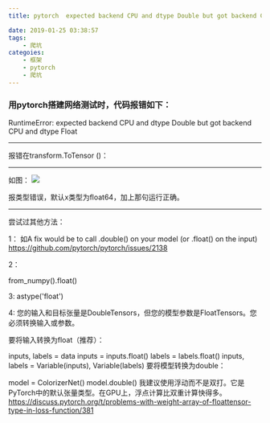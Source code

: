 ```yaml
---
title: pytorch  expected backend CPU and dtype Double but got backend CPU and dtype Float

date: 2019-01-25 03:38:57
tags:
    - 爬坑
categoies:
    - 框架
    - pytorch
    - 爬坑
---
```


### 用pytorch搭建网络测试时，代码报错如下：
RuntimeError: expected backend CPU and dtype Double but got backend CPU and dtype Float

***
报错在transform.ToTensor ()：
***
如图：
![](https://blog.mviai.com/images/爬坑/totensor.png)

报类型错误，默认x类型为float64，加上那句运行正确。


****
尝试过其他方法：


1：
如A fix would be to call .double() on your model (or .float() on the input)
https://github.com/pytorch/pytorch/issues/2138

2：

from_numpy().float()

3:
astype('float')

4:
您的输入和目标张量是DoubleTensors，但您的模型参数是FloatTensors。您必须转换输入或参数。

要将输入转换为float（推荐）：

inputs, labels = data
inputs = inputs.float()
labels = labels.float()
inputs, labels = Variable(inputs), Variable(labels)
要将模型转换为double：

model = ColorizerNet()
model.double()
我建议使用浮动而不是双打。它是PyTorch中的默认张量类型。在GPU上，浮点计算比双重计算快得多。
https://discuss.pytorch.org/t/problems-with-weight-array-of-floattensor-type-in-loss-function/381




